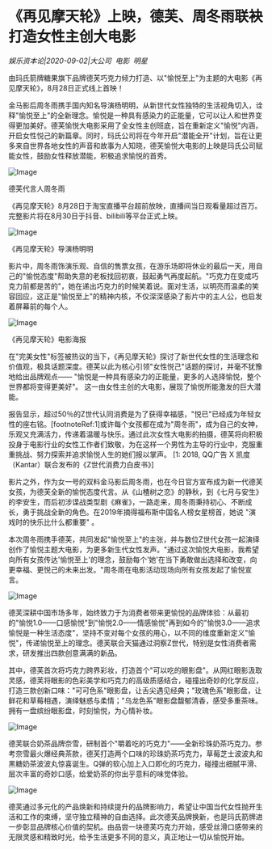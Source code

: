 # 《再见摩天轮》上映，德芙、周冬雨联袂打造女性主创大电影

*娱乐资本论|2020-09-02|大公司 
                                                电影 
                                                明星*

由玛氏箭牌糖果旗下品牌德芙巧克力倾力打造、以"愉悦至上"为主题的大电影《再见摩天轮》，8月28日正式线上首映！

金马影后周冬雨携手国内知名导演杨明明，从新世代女性独特的生活视角切入，诠释"愉悦至上"的全新理念。愉悦是一种具有感染力的正能量，它可以让人和世界变得更加美好。德芙愉悦大电影采用了全女性主创班底，旨在重新定义"愉悦"内涵，开启女性悦己的新篇章。同时，玛氏公司将在今年开启"潜能全开"计划，旨在让更多来自世界各地女性的声音和故事为人知晓，德芙愉悦大电影的上映是玛氏公司赋能女性，鼓励女性释放潜能，积极追求愉悦的首秀。

![Image](https://p3.pstatp.com/large/pgc-image/f0d8fc1da9f048358e8e590f5b938cf0)

德芙代言人周冬雨

《再见摩天轮》8月28日于淘宝直播平台超前放映，直播间当日观看量超过百万。完整影片将在8月30日于抖音、bilibili等平台正式上映。

![Image](https://p3.pstatp.com/large/pgc-image/c95cec7f733542f09d721c84662e7eab)

《再见摩天轮》导演杨明明

影片中，周冬雨饰演乐观、自信的售票女孩，在游乐场即将休业的最后一天，用自己的"愉悦态度"帮助失意的老板找回初衷，鼓起勇气再度起航。"巧克力在变成巧克力前都是苦的"，她在递出巧克力的时候笑着说。面对生活，以明亮而温柔的笑容回应，这正是"愉悦至上"的精神内核，不仅深深感染了影片中的主人公，也启发着屏幕前的每个人。

![Image](https://p3.pstatp.com/large/pgc-image/be06a67bc9d3479da2d66a1a226cd0bc)

《再见摩天轮》电影海报

在"完美女性"标签被热议的当下，《再见摩天轮》探讨了新世代女性的生活理念和价值观，极具话题深度。德芙以此为核心引领"女性悦己"话题的探讨，并毫不犹豫地给出品牌观点—— "愉悦是一种具有感染力的正能量，更多的人选择愉悦，整个世界都将变得更美好"。 这一由女性主创的大电影，展现了愉悦所能激发的巨大潜能。

报告显示，超过50％的Z世代认同消费是为了获得幸福感，"悦已"已经成为年轻女性的座右铭。[footnoteRef:1]或许每个女孩都在成为"周冬雨"，成为自己的女神，乐观又充满活力，传递着温暖与快乐。通过此次女性大电影的拍摄，德芙将向积极投身于电影行业的女性工作者们致敬，为在这样一个男性为主导的行业中，克服重重挑战、努力探索并追求愉悦人生的她们报以掌声。 [1: 2018, QQ广告 X 凯度（Kantar）联合发布的《Z世代消费力白皮书》]

影片之外，作为女一号的双料金马影后周冬雨，也在今日官方宣布成为新一代德芙女孩，为德芙全新的愉悦态度代言。从《山楂树之恋》的静秋，到《七月与安生》的李安生，而后初涉谍战类型剧《麻雀》，一路走来，周冬雨秉持初心、不断成长，勇于挑战全新的角色。在2019年摘得福布斯中国名人榜女星榜首，她说 "演戏时的快乐比什么都重要" 。

本次周冬雨携手德芙，共同发起"愉悦至上"的主张，并与数位Z世代女孩一起演绎创作了愉悦主题大电影，为更多新生代女性发声。"通过这次愉悦大电影，我希望向所有女孩传达'愉悦至上'的理念，鼓励每个'她'在当下勇敢做出选择和改变，向更幸福、更悦己的未来出发。"周冬雨在电影活动现场向所有女孩发起了愉悦宣言。

![Image](https://p3.pstatp.com/large/pgc-image/1ad2b285f39642d1ac2bf7caf86fcfcb)

德芙深耕中国市场多年，始终致力于为消费者带来更愉悦的品牌体验：从最初的"愉悦1.0——口感愉悦"到"愉悦2.0——情感愉悦"再到如今的"愉悦3.0——追求愉悦是一种生活态度"，坚持不变对每个女孩的用心，以不同的维度重新定义"愉悦"，传递愉悦至上的理念。德芙联合天猫通过洞察Z世代，特别是女性消费者需求，研发推出四款创意满满的新品。

其中，德芙首次将巧克力跨界彩妆，打造首个"可以吃的眼影盘"。从网红眼影汲取灵感，德芙将眼影的色彩美学和巧克力的高级质感结合，碰撞出奇妙的化学反应，打造三款创新口味："可可色系"眼影盘，让舌尖遇见经典；"玫瑰色系"眼影盘，让鲜花和草莓相遇，演绎魅惑与柔情；"乌龙色系"眼影盘馥郁清香，感受多重茶味。拥有一盘缤纷眼影盘，时刻愉悦，为心情补妆。

![Image](https://p3.pstatp.com/large/pgc-image/3de105e417b849b587c24cc76b2f8ff4)

德芙联合奶茶品牌奈雪，研制首个"嚼着吃的巧克力"——全新珍珠奶茶巧克力。参考奈雪最火爆经典茶款，德芙打造两个口味的珍珠奶茶巧克力，草莓芝士波波丸和黑糖奶茶波波丸惊喜诞生。Q弹的软心加上入口即化的巧克力，碰撞出细腻平滑、层次丰富的奇妙口感，给爱奶茶的你出乎意料的味觉体验。

![Image](https://p3.pstatp.com/large/pgc-image/ed05375ef21549cbb4c462c19b16f217)

德芙通过多元化的产品焕新和持续提升的品牌影响力，希望让中国当代女性抛开生活和工作的束缚，坚守独立精神的自由选择。此次德芙品牌换新，也是玛氏箭牌进一步彰显品牌核心价值的契机。由品尝一块德芙巧克力开始，感受丝滑口感带来的无限灵感和精致时光，给予生活更多不同的意义，真正地让一切从愉悦开始。

